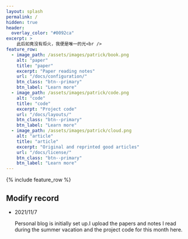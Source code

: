```yaml
---
layout: splash
permalink: /
hidden: true
header:
  overlay_color: "#0092ca"
excerpt: >
    此后如竟没有炬火，我便是唯一的光<br />	
feature_row:
  - image_path: /assets/images/patrick/book.png
    alt: "paper"
    title: "paper"
    excerpt: "Paper reading notes"
    url: "/docs/configuration/"
    btn_class: "btn--primary"
    btn_label: "Learn more"
  - image_path: /assets/images/patrick/code.png
    alt: "code"
    title: "code"
    excerpt: "Project code"
    url: "/docs/layouts/"
    btn_class: "btn--primary"
    btn_label: "Learn more"
  - image_path: /assets/images/patrick/cloud.png
    alt: "article"
    title: "article"
    excerpt: "Original and reprinted good articles"
    url: "/docs/license/"
    btn_class: "btn--primary"
    btn_label: "Learn more"   
---
```


{% include feature_row %}





## Modify record

- 2021/11/7 

  Personal blog is initially set up.I upload the papers and notes I read during the summer vacation and the project code for this month here.

